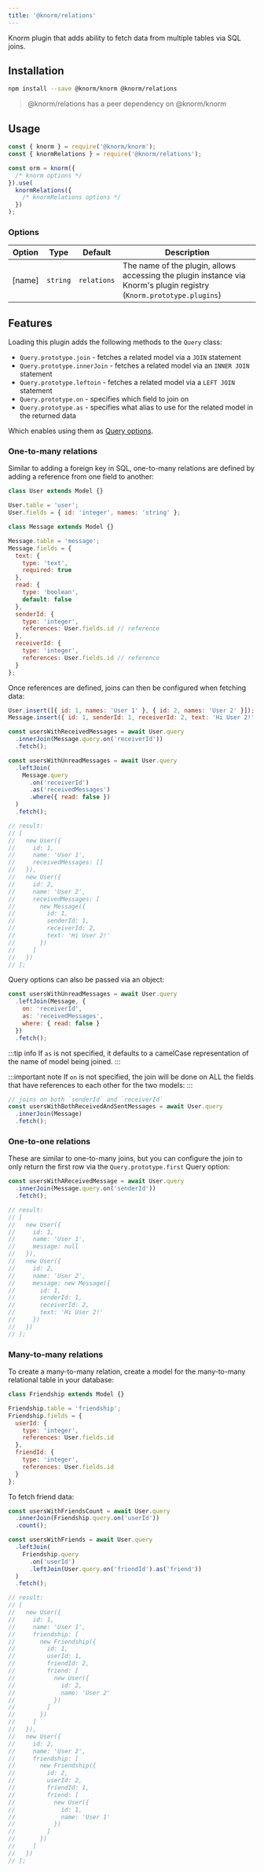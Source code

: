 ```yaml
---
title: '@knorm/relations'
---
```


Knorm plugin that adds ability to fetch data from multiple tables via SQL joins.

## Installation

```bash
npm install --save @knorm/knorm @knorm/relations
```

> @knorm/relations has a peer dependency on @knorm/knorm

## Usage

```js
const { knorm } = require('@knorm/knorm');
const { knormRelations } = require('@knorm/relations');

const orm = knorm({
  /* knorm options */
}).use(
  knormRelations({
    /* knormRelations options */
  })
);
```

### Options

| Option | Type     | Default     | Description                                                                                                          |
| ------ | -------- | ----------- | -------------------------------------------------------------------------------------------------------------------- |
| [name] | `string` | `relations` | The name of the plugin, allows accessing the plugin instance via Knorm's plugin registry (`Knorm.prototype.plugins`) |

## Features

Loading this plugin adds the following methods to the `Query` class:

- `Query.prototype.join` - fetches a related model via a `JOIN` statement
- `Query.prototype.innerJoin` - fetches a related model via an `INNER JOIN`
  statement
- `Query.prototype.leftoin` - fetches a related model via a `LEFT JOIN`
  statement
- `Query.prototype.on` - specifies which field to join on
- `Query.prototype.as` - specifies what alias to use for the related model in
  the returned data

Which enables using them as [Query
options](../guides/queries.md#setting-options).

### One-to-many relations

Similar to adding a foreign key in SQL, one-to-many relations are defined by
adding a reference from one field to another:

```js
class User extends Model {}

User.table = 'user';
User.fields = { id: 'integer', names: 'string' };

class Message extends Model {}

Message.table = 'message';
Message.fields = {
  text: {
    type: 'text',
    required: true
  },
  read: {
    type: 'boolean',
    default: false
  },
  senderId: {
    type: 'integer',
    references: User.fields.id // reference
  },
  receiverId: {
    type: 'integer',
    references: User.fields.id // reference
  }
};
```

Once references are defined, joins can then be configured when fetching data:

```js
User.insert([{ id: 1, names: 'User 1' }, { id: 2, names: 'User 2' }]);
Message.insert({ id: 1, senderId: 1, receiverId: 2, text: 'Hi User 2!' });

const usersWithReceivedMessages = await User.query
  .innerJoin(Message.query.on('receiverId'))
  .fetch();

const usersWithUnreadMessages = await User.query
  .leftJoin(
    Message.query
      .on('receiverId')
      .as('receivedMessages')
      .where({ read: false })
  )
  .fetch();

// result:
// [
//   new User({
//     id: 1,
//     name: 'User 1',
//     receivedMessages: []
//   }),
//   new User({
//     id: 2,
//     name: 'User 2',
//     receivedMessages: [
//       new Message({
//         id: 1,
//         senderId: 1,
//         receiverId: 2,
//         text: 'Hi User 2!'
//       })
//     ]
//   })
// ];
```

Query options can also be passed via an object:

```js
const usersWithUnreadMessages = await User.query
  .leftJoin(Message, {
    on: 'receiverId',
    as: 'receivedMessages',
    where: { read: false }
  })
  .fetch();
```

:::tip info
If `as` is not specified, it defaults to a camelCase representation of the name
of model being joined.
:::

:::important note
If `on` is not specified, the join will be done on ALL the fields that have
references to each other for the two models:
:::

```js
// joins on both `senderId` and `receiverId`
const usersWithBothReceivedAndSentMessages = await User.query
  .innerJoin(Message)
  .fetch();
```

### One-to-one relations

These are similar to one-to-many joins, but you can configure the join to only
return the first row via the `Query.prototype.first` Query option:

```js
const usersWithAReceivedMessage = await User.query
  .innerJoin(Message.query.on('senderId'))
  .fetch();

// result:
// [
//   new User({
//     id: 1,
//     name: 'User 1',
//     message: null
//   }),
//   new User({
//     id: 2,
//     name: 'User 2',
//     message: new Message({
//       id: 1,
//       senderId: 1,
//       receiverId: 2,
//       text: 'Hi User 2!'
//     })
//   })
// ];
```

### Many-to-many relations

To create a many-to-many relation, create a model for the many-to-many relational
table in your database:

```js
class Friendship extends Model {}

Friendship.table = 'friendship';
Friendship.fields = {
  userId: {
    type: 'integer',
    references: User.fields.id
  },
  friendId: {
    type: 'integer',
    references: User.fields.id
  }
};
```

To fetch friend data:

```js
const usersWithFriendsCount = await User.query
  .innerJoin(Friendship.query.on('userId'))
  .count();

const usersWithFriends = await User.query
  .leftJoin(
    Friendship.query
      .on('userId')
      .leftJoin(User.query.on('friendId').as('friend'))
  )
  .fetch();

// result:
// [
//   new User({
//     id: 1,
//     name: 'User 1',
//     friendship: [
//       new Friendship({
//         id: 1,
//         userId: 1,
//         friendId: 2,
//         friend: [
//           new User({
//             id: 2,
//             name: 'User 2'
//           })
//         ]
//       })
//     ]
//   }),
//   new User({
//     id: 2,
//     name: 'User 2',
//     friendship: [
//       new Friendship({
//         id: 2,
//         userId: 2,
//         friendId: 1,
//         friend: [
//           new User({
//             id: 1,
//             name: 'User 1'
//           })
//         ]
//       })
//     ]
//   })
// ];
```
